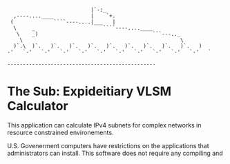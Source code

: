 `````                     
                           |`-:_
  ,----....____            |    `+.
 (             ````----....|___   |
  \     _                      ````----....____
   \    _)                                     ```---.._
    \                                                   \
  )`.\  )`.   )`.   )`.   )`.   )`.   )`.   )`.   )`.   )`.   )
-'   `-'   `-'   `-'   `-'   `-'   `-'   `-'   `-'   `-'   `-'   `

------------------------------------------------
`````

# The Sub: Expideitiary VLSM Calculator
This application can calculate IPv4 subnets for complex networks in resource constrained environements.

U.S. Govenerment computers have restrictions on the applications that administrators can install. 
This software does not require any compiling and 